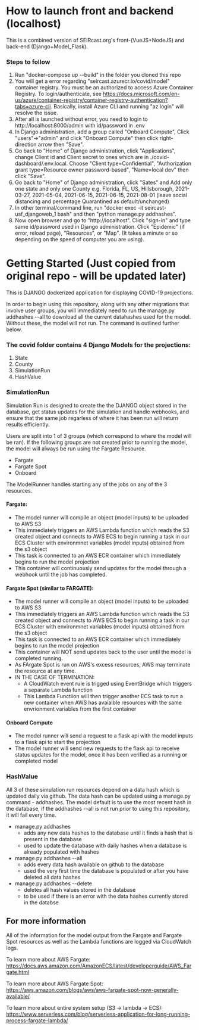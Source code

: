 # How to launch front and backend (localhost)
This is a combined version of SEIRcast.org's front-(VueJS+NodeJS) and back-end (Django+Model_Flask).

### Steps to follow
1. Run "docker-compose up --build" in the folder you cloned this repo
2. You will get a error regarding "seircast.azurecr.io/covid/model" container registry. You must be an authorized to access Azure Container Registry. To login/authenticate, see https://docs.microsoft.com/en-us/azure/container-registry/container-registry-authentication?tabs=azure-cli. Basically, install Azure CLI and running "az login" will resolve the issue.
3. After all is launched without error, you need to login to http://localhost:8000/admin with id/password in .env
4. In Django administration, add a group called "Onboard Compute", Click "users"->"admin" and click "Onboard Compute" then click right-direction arrow then "Save".
5. Go back to "Home" of Django administration, click "Applications", change Client id and Client secret to ones which are in ./covid-dashboard/.env.local. Choose "Client type=Confidential", "Authorization grant type=Resource owner password-based", "Name=local dev" then click "Save".
6. Go back to "Home" of Django administration, click "Sates" and Add only one state and only one County e.g. Florida, FL, US, Hillsborough, 2021-03-27, 2021-05-04, 2021-06-15, 2021-06-15, 2021-08-01 (leave social distancing and percentage Quarantined as default/unchanged)
7. In other terminal/command line, run "docker exec -it seircast-usf_djangoweb_1 bash" and then "python manage.py addhashes".
8. Now open browser and go to "http://localhost". Click "sign-in" and type same id/password used in Django administration. Click "Epidemic" (if error, reload page), "Resources", or "Map". (It takes a minute or so depending on the speed of computer you are using).

# Getting Started (Just copied from original repo - will be updated later)
This is DJANGO dockerized application for displaying COVID-19 projections.

In order to begin using this repository, along with any other migrations that involve user groups, you will immediately need to run the manage.py addhashes --all to download all the current datahashes used for the model. Without these, the model will not run. The command is outlined further below.

### The covid folder contains 4 Django Models for the projections:
1. State
2. County
3. SimulationRun
4. HashValue

### SimulationRun

Simulation Run is designed to create the the DJANGO object stored in the database, get status updates for the simulation and handle webhooks, and ensure that the same job regarless of where it has been run will return results efficiently.

Users are split into 1 of 3 groups (which correspond to where the model will be ran). If the following groups are not created prior to running the model, the model will always be run using the Fargate Resource.
- Fargate
- Fargate Spot
- Onboard

The ModelRunner handles starting any of the jobs on any of the 3 resources. 

#### Fargate:
  - The model runner will compile an object (model inputs) to be uploaded to AWS S3
  - This immediately triggers an AWS Lambda function which reads the S3 created object and connects to AWS ECS to begin                    running a task in our ECS Cluster with environmnet variables (model inputs) obtained from the s3 object
  - This task is connected to an AWS ECR container which immediately begins to run the model projection
  - This container will continuously send updates for the model through a webhook until the job has completed.
  
#### Fargate Spot (similar to FARGATE):
  - The model runner will compile an object (model inputs) to be uploaded to AWS S3
  - This immediately triggers an AWS Lambda function which reads the S3 created object and connects to AWS ECS to begin                    running a task in our ECS Cluster with environmnet variables (model inputs) obtained from the s3 object
  - This task is connected to an AWS ECR container which immediately begins to run the model projection
  - This container will NOT send updates back to the user until the model is completed running.
  - As FArgate Spot is run on AWS's excess resources, AWS may terminate the resource at any time. 
  - IN THE CASE OF TERMINATION:
    - A CloudWatch event rule is trigged using EventBridge which triggers a separate Lambda function
    - This Lambda Functiion will then trigger another ECS task to run a new container when AWS has avaialble resources with the same envrionment variables from the first container
    
#### Onboard Compute
  - The model runner will send a request to a flask api with the model inputs to a flask api to start the projection
  - The model runner will send new requests to the flask api to receive status updates for the model, once it has been verified as a running or completed model
 
### HashValue
All 3 of these simulation run resources depend on a data hash which is updated daily via github. The data hash can be updated using a manage.py command - addhashes. The model default is to use the most recent hash in the database, if the addhashes --all is not run prior to using this repository, it will fail every time.

  - manage.py addhashes
      - adds any new data hashes to the database until it finds a hash that is present in the database
      - used to update the database with daily hashes when a database is already populated with hashes
  - manage.py addhashes --all
      - adds every data hash available on github to the database
      - used the very first time the database is populated or after you have deleted all data hashes
  - manage.py addhashes --delete
      - deletes all hash values stored in the database
      - to be used if there is an error with the data hashes currently stored in the databse
      
## For more information

All of the information for the model output from the Fargate and Fargate Spot resources as well as the Lambda functions are logged via CloudWatch logs.

To learn more about AWS Fargate: https://docs.aws.amazon.com/AmazonECS/latest/developerguide/AWS_Fargate.html

To learn more about AWS Fargate Spot: https://aws.amazon.com/blogs/aws/aws-fargate-spot-now-generally-available/

To learn more about entire system setup (S3 -> lambda -> ECS): https://www.serverless.com/blog/serverless-application-for-long-running-process-fargate-lambda/

 
